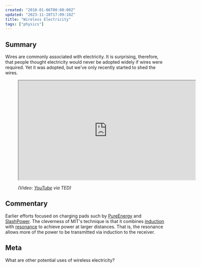 ```yaml
---
created: "2010-01-06T00:00:00Z"
updated: "2023-11-28T17:09:10Z"
title: "Wireless Electricity"
tags: ["physics"]
---
```


## Summary

<div class="entry-summary" markdown="1">

Wires are commonly associated with electricity. It is surprising, therefore,
that people thought electricity would never be adopted widely if wires were
required. Yet it was adopted, but we've only recently started to shed the wires.

</div>

<figure markdown="1">

<iframe width="560" height="315" src="http://www.youtube.com/embed/y1GqNN2Xe7g?rel=0" allowfullscreen></iframe>
<figcaption>
<address markdown="1">

(Video: [YouTube](http://www.youtube.com/watch?v=y1GqNN2Xe7g) via TED)

</address>
</figcaption>
</figure><!--more-->

## Commentary

Earlier efforts focused on charging pads such by [PureEnergy] and [SlashPower]. The cleverness of MIT's technique is that it combines [induction] with [resonance] to achieve power at larger distances. That is, the resonance allows more of the power to be transmitted via induction to the receiver.

## Meta

What are other potential uses of wireless electricity?

[PureEnergy]: https://web.archive.org/web/20100106234427/http://www.shoppureenergy.com/
[SlashPower]: https://web.archive.org/web/20090130045419/http://www.splashpower.com:80/
[induction]: /blog/2010/01/electromagnetic-induction.html
[resonance]: /blog/2010/01/resonance.html
